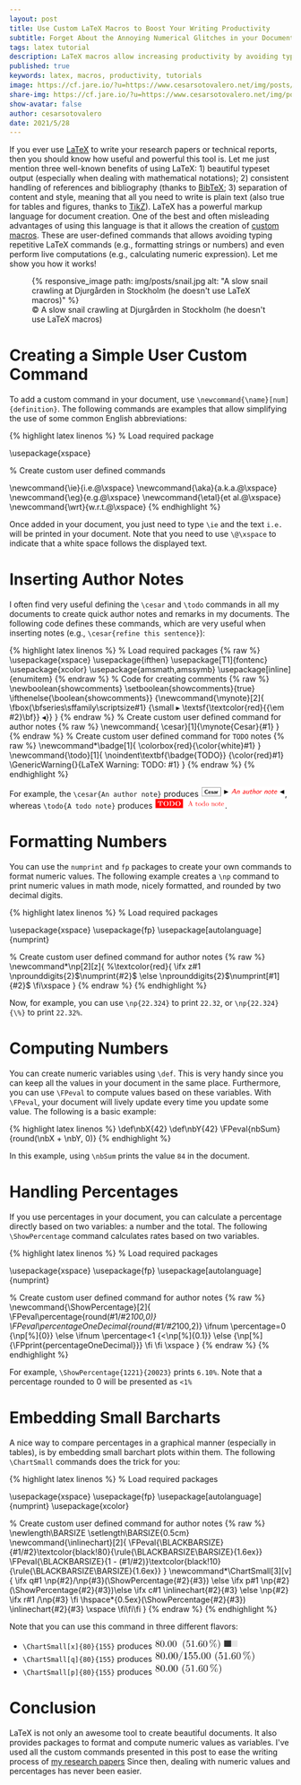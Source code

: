 ```yaml
---
layout: post
title: Use Custom LaTeX Macros to Boost Your Writing Productivity
subtitle: Forget About the Annoying Numerical Glitches in your Document 
tags: latex tutorial
description: LaTeX macros allow increasing productivity by avoiding typing repetitive LaTeX commands. In this tutorial, I show you how to use them.
published: true
keywords: latex, macros, productivity, tutorials
image: https://cf.jare.io/?u=https://www.cesarsotovalero.net/img/posts/snail_cover.jpg
share-img: https://cf.jare.io/?u=https://www.cesarsotovalero.net/img/posts/snail_cover.jpg
show-avatar: false
author: cesarsotovalero
date: 2021/5/28
---
```


If you ever use [LaTeX](https://en.wikipedia.org/wiki/LaTeX) to write your research papers or technical reports, then you should know how useful and powerful this tool is. 
Let me just mention three well-known benefits of using LaTeX: 1) beautiful typeset output (especially when dealing with mathematical notations); 2) consistent handling of references and bibliography (thanks to [BibTeX](http://www.bibtex.org/); 3) separation of content and style, meaning that all you need to write is plain text (also true for tables and figures, thanks to [TikZ](https://en.wikipedia.org/wiki/PGF/TikZ)).
LaTeX has a powerful markup language for document creation. 
One of the best and often misleading advantages of using this language is that it allows the creation of [custom macros](https://en.wikibooks.org/wiki/LaTeX/Macros).
These are user-defined commands that allows avoiding typing repetitive LaTeX commands (e.g., formatting strings or numbers) and even perform live computations (e.g., calculating numeric expression). 
Let me show you how it works!

<figure class="jb_picture">
  {% responsive_image path: img/posts/snail.jpg alt: "A slow snail crawling at Djurgården in Stockholm (he doesn't use LaTeX macros)" %}
  <figcaption class="stroke">
    &#169; A slow snail crawling at Djurgården in Stockholm (he doesn't use LaTeX macros)
    </figcaption>
</figure>

# Creating a Simple User Custom Command

To add a custom command in your document, use `\newcommand{\name}[num]{definition}`. 
The following commands are examples that allow simplifying the use of some common English abbreviations:

{% highlight latex linenos %}
% Load required package

\usepackage{xspace}

% Create custom user defined commands

\newcommand{\ie}{i.e.\@\xspace}
\newcommand{\aka}{a.k.a.\@\xspace}
\newcommand{\eg}{e.g.\@\xspace}
\newcommand{\etal}{et al.\@\xspace}
\newcommand{\wrt}{w.r.t.\@\xspace}
{% endhighlight %}

Once added in your document, you just need to type `\ie` and the text `i.e.` will be printed in your document.
Note that you need to use `\@\xspace` to indicate that a white space follows the displayed text.  

# Inserting Author Notes

I often find very useful defining the `\cesar` and `\todo` commands in all my documents to create quick author notes and remarks in my documents.  The following code defines these commands, which are very useful when inserting notes (e.g., `\cesar{refine this sentence}`): 

{% highlight latex linenos %}
% Load required packages
{% raw %}
\usepackage{xspace}
\usepackage{ifthen}
\usepackage[T1]{fontenc}
\usepackage{xcolor}
\usepackage{amsmath,amssymb}
\usepackage[inline]{enumitem}
{% endraw %}
% Code for creating comments
{% raw %}
\newboolean{showcomments}
\setboolean{showcomments}{true}
\ifthenelse{\boolean{showcomments}}
{\newcommand{\mynote}[2]{
  \fbox{\bfseries\sffamily\scriptsize#1}
  {\small
  $\blacktriangleright$
  \textsf{\textcolor{red}{{\em #2}\bf}}
  $\blacktriangleleft$}}
}
{% endraw %}
% Create custom user defined command for author notes
{% raw %}
\newcommand{
  \cesar}[1]{\mynote{Cesar}{#1}
}
{% endraw %}
% Create custom user defined command for `TODO` notes
{% raw %}
\newcommand*\badge[1]{
  \colorbox{red}{\color{white}#1}
}
\newcommand{\todo}[1]{
  \noindent\textbf{\badge{TODO}} {\color{red}#1}
  \GenericWarning{}{LaTeX Warning: TODO: #1}
}
{% endraw %}
{% endhighlight %}

For example, the `\cesar{An author note}` produces <img src="../img/posts/authornote.png" height="18" border="0" alt="Comand">, whereas `\todo{A todo note}` produces <img src="../img/posts/todonote.png" height="18" border="0" alt="Comand">.

# Formatting Numbers

You can use the `numprint` and `fp` packages to create your own commands to format numeric values. 
The following example creates a `\np` command to print numeric values in math mode, nicely formatted, and rounded by two decimal digits.

{% highlight latex linenos %}
% Load required packages

\usepackage{xspace}
\usepackage{fp}
\usepackage[autolanguage]{numprint}

% Create custom user defined command for author notes
{% raw %}
\newcommand*\np[2][z]{
  %\textcolor{red}{
  \ifx z#1
    \nprounddigits{2}$\numprint{#2}$
  \else
    \nprounddigits{2}$\numprint[#1]{#2}$
  \fi\xspace
}
{% endraw %}
{% endhighlight %}

Now, for example, you can use `\np{22.324}` to print `22.32`, or `\np{22.324}{\%}` to print `22.32%`. 

# Computing Numbers

You can create numeric variables using `\def`.
This is very handy since you can keep all the values in your document in the same place.
Furthermore, you can use `\FPeval` to compute values based on these variables.
With `\FPeval`, your document will lively update every time you update some value.
The following is a basic example:

{% highlight latex linenos %}
\def\nbX{42}
\def\nbY{42}
\FPeval{nbSum}{round(\nbX + \nbY, 0)}
{% endhighlight %}

In this example, using `\nbSum` prints the value `84` in the document.

# Handling Percentages

If you use percentages in your document, you can calculate a percentage directly based on two variables: a number and the total. The following `\ShowPercentage` command calculates rates based on two variables.

{% highlight latex linenos %}
% Load required packages

\usepackage{xspace}
\usepackage{fp}
\usepackage[autolanguage]{numprint}

% Create custom user defined command for author notes
{% raw %}
\newcommand{\ShowPercentage}[2]{
  \FPeval\percentage{round(#1/#2*100,0)}
  \FPeval\percentageOneDecimal{round(#1/#2*100,2)}
  \ifnum \percentage=0
    {\np[\%]{0}}
  \else
    \ifnum \percentage<1
      {$<$\np[\%]{0.1}}
    \else
      {\np[\%]{\FPprint{percentageOneDecimal}}}
    \fi
  \fi
  \xspace
}
{% endraw %}
{% endhighlight %}

For example, `\ShowPercentage{1221}{20023}` prints `6.10%`. 
Note that a percentage rounded to 0 will be presented as `<1%`

# Embedding Small Barcharts

A nice way to compare percentages in a graphical manner (especially in tables), is by embedding small barchart plots within them. The following `\ChartSmall` commands does the trick for you:  

{% highlight latex linenos %}
% Load required packages

\usepackage{xspace}
\usepackage{fp}
\usepackage[autolanguage]{numprint}
\usepackage{xcolor}

% Create custom user defined command for author notes
{% raw %}
\newlength\BARSIZE \setlength\BARSIZE{0.5cm}
\newcommand{\inlinechart}[2]{
  \FPeval{\BLACKBARSIZE}{#1/#2}\textcolor{black!80}{\rule{\BLACKBARSIZE\BARSIZE}{1.6ex}}
  \FPeval{\BLACKBARSIZE}{1 - (#1/#2)}\textcolor{black!10}{\rule{\BLACKBARSIZE\BARSIZE}{1.6ex}}
}
\newcommand*\ChartSmall[3][v]{
  \ifx q#1
    \np{#2}/\np{#3}(\ShowPercentage{#2}{#3})
  \else
    \ifx p#1
      \np{#2}(\ShowPercentage{#2}{#3})\else
    \ifx c#1
      \inlinechart{#2}{#3}
    \else
      \np{#2}
    \ifx r#1
      /\np{#3}
  \fi
  \hspace*{0.5ex}(\ShowPercentage{#2}{#3})
  \inlinechart{#2}{#3}
  \xspace
\fi\fi\fi
}
{% endraw %}
{% endhighlight %}

Note that you can use this command in three different flavors:
- `\ChartSmall[x]{80}{155}` produces <img src="../img/posts/smallshart1.png" height="18" border="0" alt="Comand">
- `\ChartSmall[q]{80}{155}` produces <img src="../img/posts/smallshart2.png" height="20" border="0" alt="Comand">
- `\ChartSmall[p]{80}{155}` produces <img src="../img/posts/smallshart3.png" height="20" border="0" alt="Comand">

# Conclusion

LaTeX is not only an awesome tool to create beautiful documents.
It also provides packages to format and compute numeric values as variables.
I've used all the custom commands presented in this post to ease the writing process of [my research papers](https://www.cesarsotovalero.net/publications)
Since then, dealing with numeric values and percentages has never been easier. 
